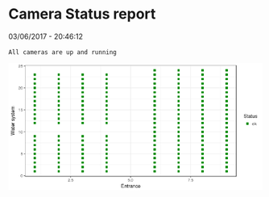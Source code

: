 Camera Status report
================
03/06/2017 - 20:46:12

    All cameras are up and running

![](camreport_files/figure-markdown_github/unnamed-chunk-2-1.png)
